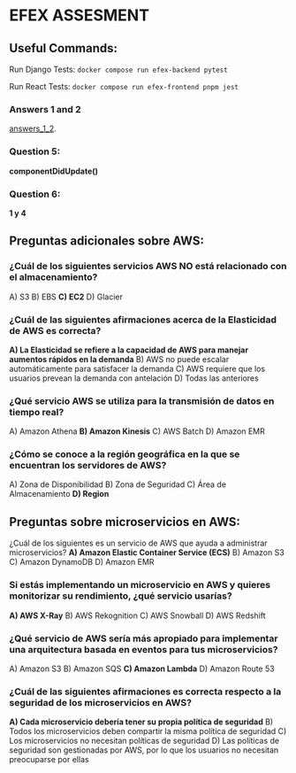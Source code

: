 # EFEX ASSESMENT

## Useful Commands:

Run Django Tests: ``docker compose run efex-backend pytest ``

Run React Tests: ``docker compose run efex-frontend pnpm jest``


### Answers 1 and 2

[answers_1_2](./answers_1_2).

### Question 5:
**componentDidUpdate()**

### Question 6:
**1 y 4**

## Preguntas adicionales sobre AWS:
### ¿Cuál de los siguientes servicios AWS NO está relacionado con el almacenamiento?
A) S3
B) EBS
**C) EC2**
D) Glacier
### ¿Cuál de las siguientes afirmaciones acerca de la Elasticidad de AWS es correcta?
**A) La Elasticidad se refiere a la capacidad de AWS para manejar aumentos rápidos en la demanda**
B) AWS no puede escalar automáticamente para satisfacer la demanda
C) AWS requiere que los usuarios prevean la demanda con antelación
D) Todas las anteriores
### ¿Qué servicio AWS se utiliza para la transmisión de datos en tiempo real?
A) Amazon Athena
**B) Amazon Kinesis**
C) AWS Batch
D) Amazon EMR
### ¿Cómo se conoce a la región geográfica en la que se encuentran los servidores de AWS?
A) Zona de Disponibilidad
B) Zona de Seguridad
C) Área de Almacenamiento
**D) Region**
## Preguntas sobre microservicios en AWS:
¿Cuál de los siguientes es un servicio de AWS que ayuda a administrar microservicios?
**A) Amazon Elastic Container Service (ECS)**
B) Amazon S3
C) Amazon DynamoDB
D) Amazon EMR
### Si estás implementando un microservicio en AWS y quieres monitorizar su rendimiento, ¿qué servicio usarías?
**A) AWS X-Ray**
B) AWS Rekognition
C) AWS Snowball
D) AWS Redshift
### ¿Qué servicio de AWS sería más apropiado para implementar una arquitectura basada en eventos para tus microservicios?
A) Amazon S3
B) Amazon SQS
**C) Amazon Lambda**
D) Amazon Route 53
### ¿Cuál de las siguientes afirmaciones es correcta respecto a la seguridad de los microservicios en AWS?
**A) Cada microservicio debería tener su propia política de seguridad**
B) Todos los microservicios deben compartir la misma política de seguridad
C) Los microservicios no necesitan políticas de seguridad
D) Las políticas de seguridad son gestionadas por AWS, por lo que los usuarios no necesitan preocuparse por ellas